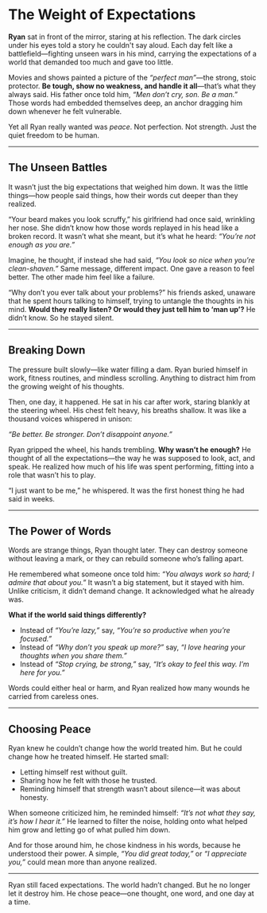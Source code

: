 # **The Weight of Expectations**

**Ryan** sat in front of the mirror, staring at his reflection. The dark circles under his eyes told a story he couldn't say aloud. Each day felt like a battlefield—fighting unseen wars in his mind, carrying the expectations of a world that demanded too much and gave too little.

Movies and shows painted a picture of the *“perfect man”*—the strong, stoic protector. **Be tough, show no weakness, and handle it all**—that’s what they always said. His father once told him, *“Men don’t cry, son. Be a man.”* Those words had embedded themselves deep, an anchor dragging him down whenever he felt vulnerable.

Yet all Ryan really wanted was *peace*. Not perfection. Not strength. Just the quiet freedom to be human.

---

## **The Unseen Battles**

It wasn’t just the big expectations that weighed him down. It was the little things—how people said things, how their words cut deeper than they realized.

“Your beard makes you look scruffy,” his girlfriend had once said, wrinkling her nose. She didn’t know how those words replayed in his head like a broken record. It wasn’t what she meant, but it’s what he heard: *“You’re not enough as you are.”*

Imagine, he thought, if instead she had said, *“You look so nice when you’re clean-shaven.”* Same message, different impact. One gave a reason to feel better. The other made him feel like a failure.

“Why don’t you ever talk about your problems?” his friends asked, unaware that he spent hours talking to himself, trying to untangle the thoughts in his mind. **Would they really listen? Or would they just tell him to ‘man up’?** He didn’t know. So he stayed silent.

---

## **Breaking Down**

The pressure built slowly—like water filling a dam. Ryan buried himself in work, fitness routines, and mindless scrolling. Anything to distract him from the growing weight of his thoughts.

Then, one day, it happened. He sat in his car after work, staring blankly at the steering wheel. His chest felt heavy, his breaths shallow. It was like a thousand voices whispered in unison:

*“Be better. Be stronger. Don’t disappoint anyone.”*

Ryan gripped the wheel, his hands trembling. **Why wasn’t he enough?** He thought of all the expectations—the way he was supposed to look, act, and speak. He realized how much of his life was spent performing, fitting into a role that wasn’t his to play.

“I just want to be me,” he whispered. It was the first honest thing he had said in weeks.

---

## **The Power of Words**

Words are strange things, Ryan thought later. They can destroy someone without leaving a mark, or they can rebuild someone who’s falling apart.

He remembered what someone once told him: *“You always work so hard; I admire that about you.”* It wasn’t a big statement, but it stayed with him. Unlike criticism, it didn’t demand change. It acknowledged what he already was.

**What if the world said things differently?**

- Instead of *“You’re lazy,”* say, *“You’re so productive when you’re focused.”*
- Instead of *“Why don’t you speak up more?”* say, *“I love hearing your thoughts when you share them.”*
- Instead of *“Stop crying, be strong,”* say, *“It’s okay to feel this way. I’m here for you.”*

Words could either heal or harm, and Ryan realized how many wounds he carried from careless ones.

---

## **Choosing Peace**

Ryan knew he couldn’t change how the world treated him. But he could change how he treated himself. He started small:

- Letting himself rest without guilt.  
- Sharing how he felt with those he trusted.  
- Reminding himself that strength wasn’t about silence—it was about honesty.  

When someone criticized him, he reminded himself: *“It’s not what they say, it’s how I hear it.”* He learned to filter the noise, holding onto what helped him grow and letting go of what pulled him down.

And for those around him, he chose kindness in his words, because he understood their power. A simple, *“You did great today,”* or *“I appreciate you,”* could mean more than anyone realized.

---

Ryan still faced expectations. The world hadn’t changed. But he no longer let it destroy him. He chose peace—one thought, one word, and one day at a time.
